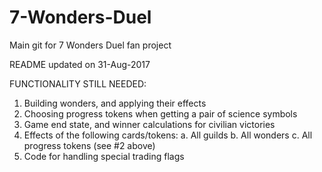 # 7-Wonders-Duel
Main git for 7 Wonders Duel fan project

README updated on 31-Aug-2017

FUNCTIONALITY STILL NEEDED:
1. Building wonders, and applying their effects
2. Choosing progress tokens when getting a pair of science symbols
3. Game end state, and winner calculations for civilian victories
4. Effects of the following cards/tokens:
    a. All guilds
    b. All wonders
    c. All progress tokens (see #2 above)
5. Code for handling special trading flags
